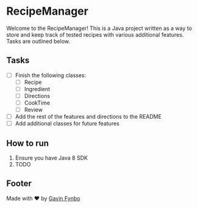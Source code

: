 # RecipeManager

Welcome to the RecipeManager! This is a Java project written as a way to store and keep track of tested recipes with 
various additional features. Tasks are outlined below.

## Tasks
* [ ] Finish the following classes:
    * [ ] Recipe
    * [ ] Ingredient
    * [ ] Directions
    * [ ] CookTime
    * [ ] Review
* [ ] Add the rest of the features and directions to the README
* [ ] Add additional classes for future features

## How to run
1. Ensure you have Java 8 SDK
2. TODO

## Footer

Made with ❤️ by [Gavin Fynbo](https://gavinfynbo.com)